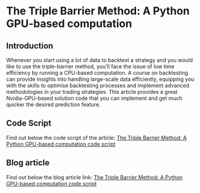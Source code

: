 # The Triple Barrier Method: A Python GPU-based computation

## Introduction 
Whenever you start using a lot of data to backtest a strategy and you would like to use the triple-barrier method, you’ll face the issue of low time efficiency by running a CPU-based computation.
A course on backtesting can provide insights into handling large-scale data efficiently, equipping you with the skills to optimise backtesting processes and implement advanced methodologies in your trading strategies.
This article provides a great Nvidia-GPU-based solution code that you can implement and get much quicker the desired prediction feature.

## Code Script
Find out below the code script of the article:
[The Triple Barrier Method: A Python GPU-based computation
 code script](https://blog.quantinsti.com/triple-barrier-method-gpu-python/)
## Blog article 
Find out below the blog article link:
[The Triple Barrier Method: A Python GPU-based computation
 code script](https://blog.quantinsti.com/triple-barrier-method-gpu-python/)
